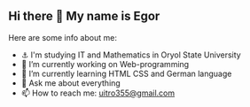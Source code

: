 ## Hi there 👋 My name is Egor


Here are some info about me:
- ⚓ I'm studying IT and Mathematics in Oryol State University
- 🔭 I’m currently working on Web-programming
- 🌱 I’m currently learning HTML CSS and German language
- 💬 Ask me about everything
- 📫 How to reach me: uitro355@gmail.com

